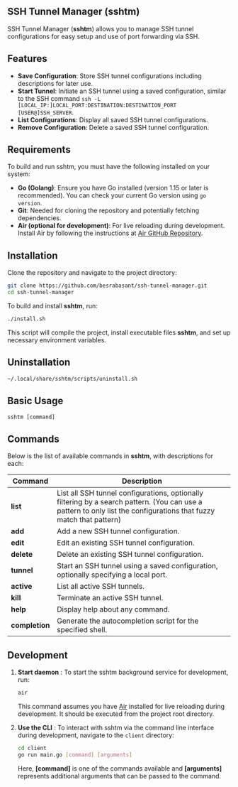 ## SSH Tunnel Manager (sshtm)

SSH Tunnel Manager (**sshtm**) allows you to manage SSH tunnel configurations for easy setup and use of port forwarding via SSH.

## Features

- **Save Configuration**: Store SSH tunnel configurations including descriptions for later use.
- **Start Tunnel**: Initiate an SSH tunnel using a saved configuration, similar to the SSH command `ssh -L [LOCAL_IP:]LOCAL_PORT:DESTINATION:DESTINATION_PORT [USER@]SSH_SERVER`.
- **List Configurations**: Display all saved SSH tunnel configurations.
- **Remove Configuration**: Delete a saved SSH tunnel configuration.

## Requirements

To build and run sshtm, you must have the following installed on your system:

- **Go (Golang)**: Ensure you have Go installed (version 1.15 or later is recommended). You can check your current Go version using `go version`.
- **Git**: Needed for cloning the repository and potentially fetching dependencies.
- **Air (optional for development)**: For live reloading during development. Install Air by following the instructions at [Air GitHub Repository](https://github.com/cosmtrek/air).



## Installation
Clone the repository and navigate to the project directory:

```sh
git clone https://github.com/besrabasant/ssh-tunnel-manager.git
cd ssh-tunnel-manager
```

To build and install **sshtm**, run:

```sh
./install.sh
```
This script will compile the project, install executable files **sshtm**, and set up necessary environment variables.

## Uninstallation
```sh
~/.local/share/sshtm/scripts/uninstall.sh
```

## Basic Usage

```
sshtm [command]
```

## Commands

Below is the list of available commands in **sshtm**, with descriptions for each:

| Command        | Description                                                                                                                                                         |
| -------------- | ------------------------------------------------------------------------------------------------------------------------------------------------------------------- |
| **list**       | List all SSH tunnel configurations, optionally filtering by a search pattern. (You can use a pattern to only list the configurations that fuzzy match that pattern) |  |
| **add**        | Add a new SSH tunnel configuration.                                                                                                                                 |
| **edit**       | Edit an existing SSH tunnel configuration.                                                                                                                          |
| **delete**     | Delete an existing SSH tunnel configuration.                                                                                                                        |
| **tunnel**     | Start an SSH tunnel using a saved configuration, optionally specifying a local port.                                                                                |
| **active**     | List all active SSH tunnels.                                                                                                                                        |
| **kill**       | Terminate an active SSH tunnel.                                                                                                                                     |
| **help**       | Display help about any command.                                                                                                                                     |
| **completion** | Generate the autocompletion script for the specified shell.                                                                                                         |


## Development

1. **Start daemon** :
   To start the sshtm background service for development, run:
    ```sh
    air
    ```

   This command assumes you have [Air](https://github.com/cosmtrek/air) installed for live reloading during development. It should be executed from the project root directory.
   
2. **Use the CLI** :
   To interact with sshtm via the command line interface during development, navigate to the `client` directory:
   ```sh
   cd client
   go run main.go [command] [arguments]
   ```
   Here, **[command]** is one of the commands available and **[arguments]** represents additional arguments that can be passed to the command.